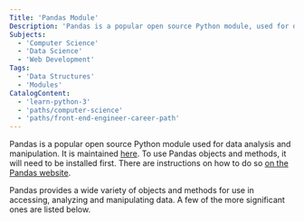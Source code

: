 ```yaml
---
Title: 'Pandas Module'
Description: 'Pandas is a popular open source Python module, used for data analysis and manipulation.'
Subjects:
  - 'Computer Science'
  - 'Data Science'
  - 'Web Development'
Tags:
  - 'Data Structures'
  - 'Modules'
CatalogContent:
  - 'learn-python-3'
  - 'paths/computer-science'
  - 'paths/front-end-engineer-career-path'
---
```


Pandas is a popular open source Python module used for data analysis and manipulation. It is maintained [here](https://pandas.pydata.org/). To use Pandas objects and methods, it will need to be installed first. There are instructions on how to do so [on the Pandas website](https://pandas.pydata.org/docs/getting_started/install.html).

Pandas provides a wide variety of objects and methods for use in accessing, analyzing and manipulating data. A few of the more significant ones are listed below.
